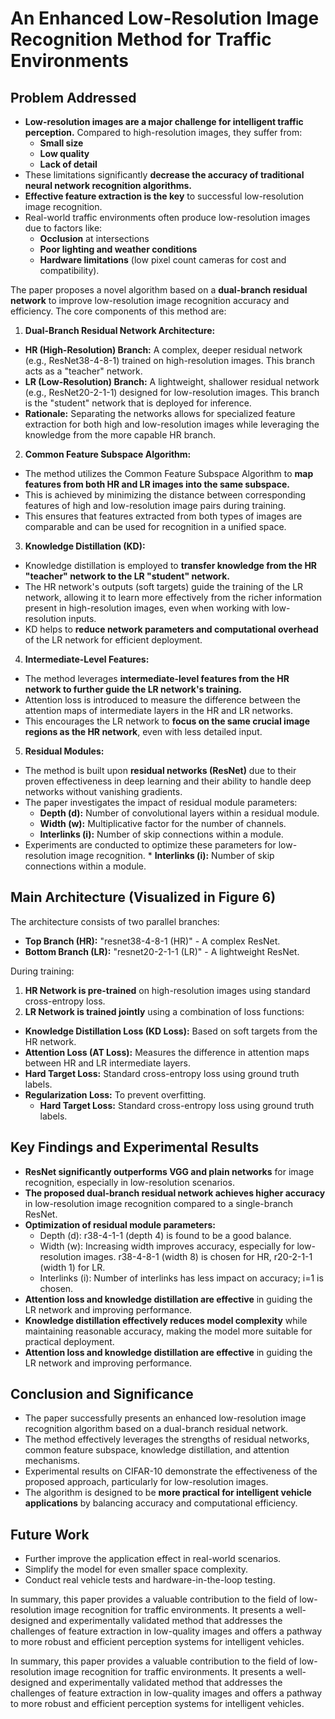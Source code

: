 # An Enhanced Low-Resolution Image Recognition Method for Traffic Environments

## Problem Addressed

* **Low-resolution images are a major challenge for intelligent traffic perception.** Compared to high-resolution images, they suffer from:
  * **Small size**
  * **Low quality**
  * **Lack of detail**
* These limitations significantly **decrease the accuracy of traditional neural network recognition algorithms.**
* **Effective feature extraction is the key** to successful low-resolution image recognition.
* Real-world traffic environments often produce low-resolution images due to factors like:
  * **Occlusion** at intersections
  * **Poor lighting and weather conditions**
  * **Hardware limitations** (low pixel count cameras for cost and compatibility).

The paper proposes a novel algorithm based on a **dual-branch residual network** to improve low-resolution image recognition accuracy and efficiency. The core components of this method are:

1. **Dual-Branch Residual Network Architecture:**
* **HR (High-Resolution) Branch:** A complex, deeper residual network (e.g., ResNet38-4-8-1) trained on high-resolution images. This branch acts as a "teacher" network.
* **LR (Low-Resolution) Branch:** A lightweight, shallower residual network (e.g., ResNet20-2-1-1) designed for low-resolution images. This branch is the "student" network that is deployed for inference.
* **Rationale:** Separating the networks allows for specialized feature extraction for both high and low-resolution images while leveraging the knowledge from the more capable HR branch.

2. **Common Feature Subspace Algorithm:**
* The method utilizes the Common Feature Subspace Algorithm to **map features from both HR and LR images into the same subspace.**
* This is achieved by minimizing the distance between corresponding features of high and low-resolution image pairs during training.
* This ensures that features extracted from both types of images are comparable and can be used for recognition in a unified space.

3. **Knowledge Distillation (KD):**
* Knowledge distillation is employed to **transfer knowledge from the HR "teacher" network to the LR "student" network.**
* The HR network's outputs (soft targets) guide the training of the LR network, allowing it to learn more effectively from the richer information present in high-resolution images, even when working with low-resolution inputs.
* KD helps to **reduce network parameters and computational overhead** of the LR network for efficient deployment.

4. **Intermediate-Level Features:**
* The method leverages **intermediate-level features from the HR network to further guide the LR network's training.**
* Attention loss is introduced to measure the difference between the attention maps of intermediate layers in the HR and LR networks.
* This encourages the LR network to **focus on the same crucial image regions as the HR network**, even with less detailed input.

5. **Residual Modules:**
* The method is built upon **residual networks (ResNet)** due to their proven effectiveness in deep learning and their ability to handle deep networks without vanishing gradients.
* The paper investigates the impact of residual module parameters:
  * **Depth (d):** Number of convolutional layers within a residual module.
  * **Width (w):** Multiplicative factor for the number of channels.
  * **Interlinks (i):** Number of skip connections within a module.
* Experiments are conducted to optimize these parameters for low-resolution image recognition.
        *   **Interlinks (i):** Number of skip connections within a module.
## Main Architecture (Visualized in Figure 6)

The architecture consists of two parallel branches:

* **Top Branch (HR):** "resnet38-4-8-1 (HR)" - A complex ResNet.
* **Bottom Branch (LR):** "resnet20-2-1-1 (LR)" - A lightweight ResNet.

During training:

1. **HR Network is pre-trained** on high-resolution images using standard cross-entropy loss.
2. **LR Network is trained jointly** using a combination of loss functions:
* **Knowledge Distillation Loss (KD Loss):** Based on soft targets from the HR network.
* **Attention Loss (AT Loss):** Measures the difference in attention maps between HR and LR intermediate layers.
* **Hard Target Loss:** Standard cross-entropy loss using ground truth labels.
* **Regularization Loss:** To prevent overfitting.
  * **Hard Target Loss:**  Standard cross-entropy loss using ground truth labels.
## Key Findings and Experimental Results

* **ResNet significantly outperforms VGG and plain networks** for image recognition, especially in low-resolution scenarios.
* **The proposed dual-branch residual network achieves higher accuracy** in low-resolution image recognition compared to a single-branch ResNet.
* **Optimization of residual module parameters:**
  * Depth (d): r38-4-1-1 (depth 4) is found to be a good balance.
  * Width (w): Increasing width improves accuracy, especially for low-resolution images. r38-4-8-1 (width 8) is chosen for HR, r20-2-1-1 (width 1) for LR.
  * Interlinks (i): Number of interlinks has less impact on accuracy; i=1 is chosen.
* **Attention loss and knowledge distillation are effective** in guiding the LR network and improving performance.
* **Knowledge distillation effectively reduces model complexity** while maintaining reasonable accuracy, making the model more suitable for practical deployment.
* **Attention loss and knowledge distillation are effective** in guiding the LR network and improving performance.
## Conclusion and Significance

* The paper successfully presents an enhanced low-resolution image recognition algorithm based on a dual-branch residual network.
* The method effectively leverages the strengths of residual networks, common feature subspace, knowledge distillation, and attention mechanisms.
* Experimental results on CIFAR-10 demonstrate the effectiveness of the proposed approach, particularly for low-resolution images.
* The algorithm is designed to be **more practical for intelligent vehicle applications** by balancing accuracy and computational efficiency.

## Future Work

* Further improve the application effect in real-world scenarios.
* Simplify the model for even smaller space complexity.
* Conduct real vehicle tests and hardware-in-the-loop testing.

In summary, this paper provides a valuable contribution to the field of low-resolution image recognition for traffic environments. It presents a well-designed and experimentally validated method that addresses the challenges of feature extraction in low-quality images and offers a pathway to more robust and efficient perception systems for intelligent vehicles.

In summary, this paper provides a valuable contribution to the field of low-resolution image recognition for traffic environments. It presents a well-designed and experimentally validated method that addresses the challenges of feature extraction in low-quality images and offers a pathway to more robust and efficient perception systems for intelligent vehicles.
